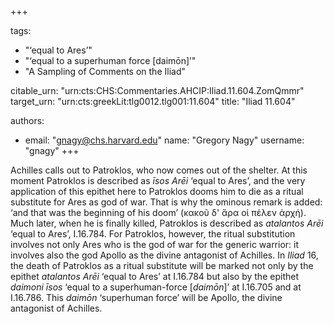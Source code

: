 +++

tags:
- "‘equal to Ares’"
- "‘equal to a superhuman force [daimōn]’"
- "A Sampling of Comments on the Iliad"

citable_urn: "urn:cts:CHS:Commentaries.AHCIP:Iliad.11.604.ZomQmmr"
target_urn: "urn:cts:greekLit:tlg0012.tlg001:11.604"
title: "Iliad 11.604"

authors:
- email: "gnagy@chs.harvard.edu"
  name: "Gregory Nagy"
  username: "gnagy"
+++

<p>Achilles calls out to Patroklos, who now comes out of the shelter. At this moment Patroklos is described as <em>īsos Arēi</em> ‘equal to Ares’, and the very application of this epithet here to Patroklos dooms him to die as a ritual substitute for Ares as god of war. That is why the ominous remark is added: ‘and that was the beginning of his doom’ (κακοῦ δ&#x27; ἄρα οἱ πέλεν ἀρχή). Much later, when he is finally killed, Patroklos is described as <em>atalantos Arēi</em> ‘equal to Ares’, I.16.784. For Patroklos, however, the ritual substitution involves not only Ares who is the god of war for the generic warrior: it involves also the god Apollo as the divine antagonist of Achilles. In <em>Iliad</em> 16, the death of Patroklos as a ritual substitute will be marked not only by the epithet <em>atalantos Arēi</em> ‘equal to Ares’ at I.16.784 but also by the epithet <em>daimoni īsos</em> ‘equal to a superhuman-force [<em>daimōn</em>]’ at I.16.705 and at I.16.786. This <em>daimōn</em> ‘superhuman force’ will be Apollo, the divine antagonist of Achilles.  </p>